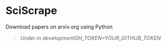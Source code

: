 # SciScrape

Download papers on arxiv.org using Python

> *Under in developmentGH_TOKEN=YOUR_GITHUB_TOKEN*
